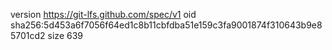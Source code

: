 version https://git-lfs.github.com/spec/v1
oid sha256:5d453a6f7056f64ed1c8b11cbfdba51e159c3fa9001874f310643b9e85701cd2
size 639
